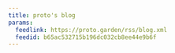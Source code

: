 ```yaml
---
title: proto's blog
params:
  feedlink: https://proto.garden/rss/blog.xml
  feedid: b65ac532715b196dc032cb8ee44e9b6f
---
```

